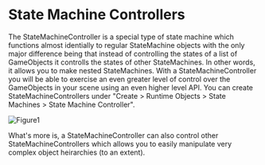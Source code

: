 # State Machine Controllers

The StateMachineController is a special type of state machine which functions almost identially to regular StateMachine objects with the only major difference being that instead of controlling the states of a list of GameObjects it controlls the states of other StateMachines. In other words, it allows you to make nested StateMachines. With a StateMachineController you will be able to exercise an even greater level of control over the GameObjects in your scene using an even higher level API. You can create StateMachineControllers under "Create > Runtime Objects > State Machines > State Machine Controller".

![Figure1](~/images/stateMachineControllers1.png)

What's more is, a StateMachineController can also control other StateMachineControllers which allows you to easily manipulate very complex object heirarchies (to an extent).